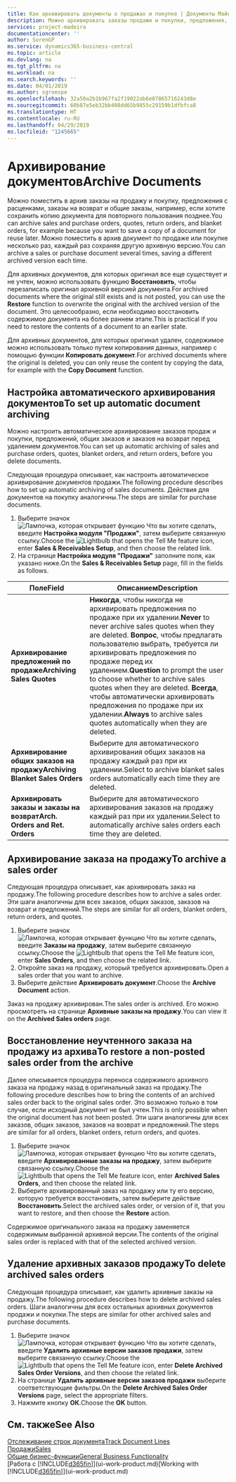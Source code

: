 ```yaml
---
title: Как архивировать документы о продажах и покупке | Документы Майкрософт
description: Можно архивировать заказы продажи и покупки, предложения, заказы на возврат и общие заказы, и можно использовать архивный документ для восстановления документа, из которого он был архивирован.
services: project-madeira
documentationcenter: ''
author: SorenGP
ms.service: dynamics365-business-central
ms.topic: article
ms.devlang: na
ms.tgt_pltfrm: na
ms.workload: na
ms.search.keywords: ''
ms.date: 04/01/2019
ms.author: sgroespe
ms.openlocfilehash: 32a50a2b1b967fa2f19022ab6e07865716243d8e
ms.sourcegitcommit: 60b87e5eb32bb408dd65b9855c29159b1dfbfca8
ms.translationtype: HT
ms.contentlocale: ru-RU
ms.lasthandoff: 04/29/2019
ms.locfileid: "1245665"
---
```

# <a name="archive-documents"></a><span data-ttu-id="8b61a-103">Архивирование документов</span><span class="sxs-lookup"><span data-stu-id="8b61a-103">Archive Documents</span></span>
<span data-ttu-id="8b61a-104">Можно поместить в архив заказы на продажу и покупку, предложения с расценками, заказы на возврат и общие заказы, например, если хотите сохранить копию документа для повторного пользования позднее.</span><span class="sxs-lookup"><span data-stu-id="8b61a-104">You can archive sales and purchase orders, quotes, return orders, and blanket orders, for example because you want to save a copy of a document for reuse later.</span></span> <span data-ttu-id="8b61a-105">Можно поместить в архив документ по продаже или покупке несколько раз, каждый раз сохраняя другую архивную версию.</span><span class="sxs-lookup"><span data-stu-id="8b61a-105">You can archive a sales or purchase document several times, saving a different archived version each time.</span></span>

<span data-ttu-id="8b61a-106">Для архивных документов, для которых оригинал все еще существует и не учтен, можно использовать функцию **Восстановить**, чтобы перезаписать оригинал архивной версией документа.</span><span class="sxs-lookup"><span data-stu-id="8b61a-106">For archived documents where the original still exists and is not posted, you can use the **Restore** function to overwrite the original with the archived version of the document.</span></span> <span data-ttu-id="8b61a-107">Это целесообразно, если необходимо восстановить содержимое документа на более раннем этапе.</span><span class="sxs-lookup"><span data-stu-id="8b61a-107">This is practical if you need to restore the contents of a document to an earlier state.</span></span>

<span data-ttu-id="8b61a-108">Для архивных документов, для которых оригинал удален, содержимое можно использовать только путем копирования данных, например с помощью функции **Копировать документ**.</span><span class="sxs-lookup"><span data-stu-id="8b61a-108">For archived documents where the original is deleted, you can only reuse the content by copying the data, for example with the **Copy Document** function.</span></span>   

## <a name="to-set-up-automatic-document-archiving"></a><span data-ttu-id="8b61a-109">Настройка автоматического архивирования документов</span><span class="sxs-lookup"><span data-stu-id="8b61a-109">To set up automatic document archiving</span></span>  
<span data-ttu-id="8b61a-110">Можно настроить автоматическое архивирование заказов продаж и покупки, предложений, общих заказов и заказов на возврат перед удалением документов.</span><span class="sxs-lookup"><span data-stu-id="8b61a-110">You can set up automatic archiving of sales and purchase orders, quotes, blanket orders, and return orders, before you delete documents.</span></span>

<span data-ttu-id="8b61a-111">Следующая процедура описывает, как настроить автоматическое архивирование документов продажи.</span><span class="sxs-lookup"><span data-stu-id="8b61a-111">The following procedure describes how to set up automatic archiving of sales documents.</span></span> <span data-ttu-id="8b61a-112">Действия для документов на покупку аналогичны.</span><span class="sxs-lookup"><span data-stu-id="8b61a-112">The steps are similar for purchase documents.</span></span>
1.  <span data-ttu-id="8b61a-113">Выберите значок ![Лампочка, которая открывает функцию Что вы хотите сделать](media/ui-search/search_small.png "Что вы хотите сделать"), введите **Настройка модуля "Продажи"**, затем выберите связанную ссылку.</span><span class="sxs-lookup"><span data-stu-id="8b61a-113">Choose the ![Lightbulb that opens the Tell Me feature](media/ui-search/search_small.png "Tell me what you want to do") icon, enter **Sales & Receivables Setup**, and then choose the related link.</span></span>
2. <span data-ttu-id="8b61a-114">На странице **Настройка модуля "Продажи"** заполните поля, как указано ниже.</span><span class="sxs-lookup"><span data-stu-id="8b61a-114">On the **Sales & Receivables Setup** page, fill in the fields as follows.</span></span>

|<span data-ttu-id="8b61a-115">Поле</span><span class="sxs-lookup"><span data-stu-id="8b61a-115">Field</span></span>|<span data-ttu-id="8b61a-116">Описанием</span><span class="sxs-lookup"><span data-stu-id="8b61a-116">Description</span></span>|
|-----|-----------|
|<span data-ttu-id="8b61a-117">**Архивирование предложений по продаже**</span><span class="sxs-lookup"><span data-stu-id="8b61a-117">**Archiving Sales Quotes**</span></span>|<span data-ttu-id="8b61a-118">**Никогда**, чтобы никогда не архивировать предложения по продаже при их удалении.</span><span class="sxs-lookup"><span data-stu-id="8b61a-118">**Never** to never archive sales quotes when they are deleted.</span></span> <span data-ttu-id="8b61a-119">**Вопрос**, чтобы предлагать пользователю выбрать, требуется ли архивировать предложения по продаже перед их удалением.</span><span class="sxs-lookup"><span data-stu-id="8b61a-119">**Question** to prompt the user to choose whether to archive sales quotes when they are deleted.</span></span> <span data-ttu-id="8b61a-120">**Всегда**, чтобы автоматически архивировать предложения по продаже при их удалении.</span><span class="sxs-lookup"><span data-stu-id="8b61a-120">**Always** to archive sales quotes automatically when they are deleted.</span></span>|
|<span data-ttu-id="8b61a-121">**Архивирование общих заказов на продажу**</span><span class="sxs-lookup"><span data-stu-id="8b61a-121">**Archiving Blanket Sales Orders**</span></span>|<span data-ttu-id="8b61a-122">Выберите для автоматического архивирования общих заказов на продажу каждый раз при их удалении.</span><span class="sxs-lookup"><span data-stu-id="8b61a-122">Select to archive blanket sales orders automatically each time they are deleted.</span></span>|
|<span data-ttu-id="8b61a-123">**Архивировать заказы и заказы на возврат**</span><span class="sxs-lookup"><span data-stu-id="8b61a-123">**Arch. Orders and Ret. Orders**</span></span>|<span data-ttu-id="8b61a-124">Выберите для автоматического архивирования заказов на продажу каждый раз при их удалении.</span><span class="sxs-lookup"><span data-stu-id="8b61a-124">Select to automatically archive sales orders each time they are deleted.</span></span>|

## <a name="to-archive-a-sales-order"></a><span data-ttu-id="8b61a-125">Архивирование заказа на продажу</span><span class="sxs-lookup"><span data-stu-id="8b61a-125">To archive a sales order</span></span>
<span data-ttu-id="8b61a-126">Следующая процедура описывает, как архивировать заказ на продажу.</span><span class="sxs-lookup"><span data-stu-id="8b61a-126">The following procedure describes how to archive a sales order.</span></span> <span data-ttu-id="8b61a-127">Эти шаги аналогичны для всех заказов, общих заказов, заказов на возврат и предложений.</span><span class="sxs-lookup"><span data-stu-id="8b61a-127">The steps are similar for all orders, blanket orders, return orders, and quotes.</span></span>

1.  <span data-ttu-id="8b61a-128">Выберите значок ![Лампочка, которая открывает функцию Что вы хотите сделать](media/ui-search/search_small.png "Что вы хотите сделать"), введите **Заказы на продажу**, затем выберите связанную ссылку.</span><span class="sxs-lookup"><span data-stu-id="8b61a-128">Choose the ![Lightbulb that opens the Tell Me feature](media/ui-search/search_small.png "Tell me what you want to do") icon, enter **Sales Orders**, and then choose the related link.</span></span>  
2.  <span data-ttu-id="8b61a-129">Откройте заказ на продажу, который требуется архивировать.</span><span class="sxs-lookup"><span data-stu-id="8b61a-129">Open a sales order that you want to archive.</span></span>  
3.  <span data-ttu-id="8b61a-130">Выберите действие **Архивировать документ**.</span><span class="sxs-lookup"><span data-stu-id="8b61a-130">Choose the **Archive Document** action.</span></span>

<span data-ttu-id="8b61a-131">Заказ на продажу архивирован.</span><span class="sxs-lookup"><span data-stu-id="8b61a-131">The sales order is archived.</span></span> <span data-ttu-id="8b61a-132">Его можно просмотреть на странице **Архивные заказы на продажу**.</span><span class="sxs-lookup"><span data-stu-id="8b61a-132">You can view it on the **Archived Sales orders** page.</span></span>

## <a name="to-restore-a-non-posted-sales-order-from-the-archive"></a><span data-ttu-id="8b61a-133">Восстановление неучтенного заказа на продажу из архива</span><span class="sxs-lookup"><span data-stu-id="8b61a-133">To restore a non-posted sales order from the archive</span></span>
<span data-ttu-id="8b61a-134">Далее описывается процедура переноса содержимого архивного заказа на продажу назад в оригинальный заказ на продажу.</span><span class="sxs-lookup"><span data-stu-id="8b61a-134">The following procedure describes how to bring the contents of an archived sales order back to the original sales order.</span></span> <span data-ttu-id="8b61a-135">Это возможно только в том случае, если исходный документ не был учтен.</span><span class="sxs-lookup"><span data-stu-id="8b61a-135">This is only possible when the original document has not been posted.</span></span> <span data-ttu-id="8b61a-136">Эти шаги аналогичны для всех заказов, общих заказов, заказов на возврат и предложений.</span><span class="sxs-lookup"><span data-stu-id="8b61a-136">The steps are similar for all orders, blanket orders, return orders, and quotes.</span></span>

1. <span data-ttu-id="8b61a-137">Выберите значок ![Лампочка, которая открывает функцию Что вы хотите сделать](media/ui-search/search_small.png "Что вы хотите сделать"), введите **Архивированные заказы на продажу**, затем выберите связанную ссылку.</span><span class="sxs-lookup"><span data-stu-id="8b61a-137">Choose the ![Lightbulb that opens the Tell Me feature](media/ui-search/search_small.png "Tell me what you want to do") icon, enter **Archived Sales Orders**, and then choose the related link.</span></span>
2. <span data-ttu-id="8b61a-138">Выберите архивированный заказ на продажу или ту его версию, которую требуется восстановить, затем выберите действие **Восстановить**.</span><span class="sxs-lookup"><span data-stu-id="8b61a-138">Select the archived sales order, or version of it, that you want to restore, and then choose the **Restore** action.</span></span>  

<span data-ttu-id="8b61a-139">Содержимое оригинального заказа на продажу заменяется содержимым выбранной архивной версии.</span><span class="sxs-lookup"><span data-stu-id="8b61a-139">The contents of the original sales order is replaced with that of the selected archived version.</span></span>

## <a name="to-delete-archived-sales-orders"></a><span data-ttu-id="8b61a-140">Удаление архивных заказов продажу</span><span class="sxs-lookup"><span data-stu-id="8b61a-140">To delete archived sales orders</span></span>
<span data-ttu-id="8b61a-141">Следующая процедура описывает, как удалить архивные заказы на продажу.</span><span class="sxs-lookup"><span data-stu-id="8b61a-141">The following procedure describes how to delete archived sales orders.</span></span> <span data-ttu-id="8b61a-142">Шаги аналогичны для всех остальных архивных документов продажи и покупки.</span><span class="sxs-lookup"><span data-stu-id="8b61a-142">The steps are similar for other archived sales and purchase documents.</span></span>

1.  <span data-ttu-id="8b61a-143">Выберите значок ![Лампочка, которая открывает функцию Что вы хотите сделать](media/ui-search/search_small.png "Что вы хотите сделать"), введите **Удалить архивные версии заказов продажи**, затем выберите связанную ссылку.</span><span class="sxs-lookup"><span data-stu-id="8b61a-143">Choose the ![Lightbulb that opens the Tell Me feature](media/ui-search/search_small.png "Tell me what you want to do") icon, enter **Delete Archived Sales Order Versions**, and then choose the related link.</span></span>  
2.  <span data-ttu-id="8b61a-144">На странице **Удалить архивные версии заказов продажи** выберите соответствующие фильтры.</span><span class="sxs-lookup"><span data-stu-id="8b61a-144">On the **Delete Archived Sales Order Versions** page, select the appropriate filters.</span></span>  
3.  <span data-ttu-id="8b61a-145">Нажмите кнопку **ОК**.</span><span class="sxs-lookup"><span data-stu-id="8b61a-145">Choose the **OK** button.</span></span>

## <a name="see-also"></a><span data-ttu-id="8b61a-146">См. также</span><span class="sxs-lookup"><span data-stu-id="8b61a-146">See Also</span></span>
[<span data-ttu-id="8b61a-147">Отслеживание строк документа</span><span class="sxs-lookup"><span data-stu-id="8b61a-147">Track Document Lines</span></span>](across-how-to-track-document-lines.md)  
[<span data-ttu-id="8b61a-148">Продажи</span><span class="sxs-lookup"><span data-stu-id="8b61a-148">Sales</span></span>](sales-manage-sales.md)  
[<span data-ttu-id="8b61a-149">Общие бизнес-функции</span><span class="sxs-lookup"><span data-stu-id="8b61a-149">General Business Functionality</span></span>](ui-across-business-areas.md)  
<span data-ttu-id="8b61a-150">[Работа с [!INCLUDE[d365fin](includes/d365fin_md.md)]](ui-work-product.md)</span><span class="sxs-lookup"><span data-stu-id="8b61a-150">[Working with [!INCLUDE[d365fin](includes/d365fin_md.md)]](ui-work-product.md)</span></span>
